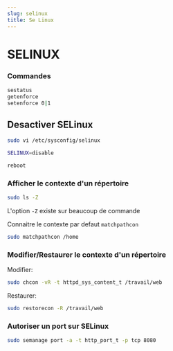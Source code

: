 ```yaml
---
slug: selinux
title: Se Linux
---
```

# SELINUX

### Commandes

```bash
sestatus
getenforce
setenforce 0|1
```

## Desactiver SELinux

```bash
sudo vi /etc/sysconfig/selinux

SELINUX=disable

reboot
```

### Afficher le contexte d'un répertoire
```bash
sudo ls -Z
```
L'option `-Z` existe sur beaucoup de commande

Connaitre le contexte par defaut `matchpathcon`
```bash
sudo matchpathcon /home
```

### Modifier/Restaurer le contexte d'un répertoire

Modifier:
```bash
sudo chcon -vR -t httpd_sys_content_t /travail/web
```

Restaurer:
```bash
sudo restorecon -R /travail/web
```

### Autoriser un port sur SELinux

```bash
sudo semanage port -a -t http_port_t -p tcp 8080
```